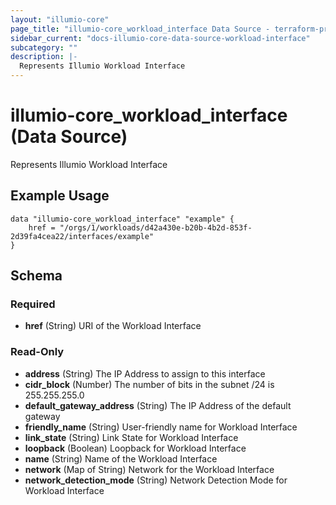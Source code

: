 ```yaml
---
layout: "illumio-core"
page_title: "illumio-core_workload_interface Data Source - terraform-provider-illumio-core"
sidebar_current: "docs-illumio-core-data-source-workload-interface"
subcategory: ""
description: |-
  Represents Illumio Workload Interface
---
```


# illumio-core_workload_interface (Data Source)

Represents Illumio Workload Interface

Example Usage
------------

```hcl
data "illumio-core_workload_interface" "example" {
    href = "/orgs/1/workloads/d42a430e-b20b-4b2d-853f-2d39fa4cea22/interfaces/example"
}
```


## Schema

### Required

- **href** (String) URI of the Workload Interface

### Read-Only

- **address** (String) The IP Address to assign to this interface
- **cidr_block** (Number) The number of bits in the subnet /24 is 255.255.255.0
- **default_gateway_address** (String) The IP Address of the default gateway
- **friendly_name** (String) User-friendly name for Workload Interface
- **link_state** (String) Link State for Workload Interface
- **loopback** (Boolean) Loopback for Workload Interface
- **name** (String) Name of the Workload Interface
- **network** (Map of String) Network for the Workload Interface
- **network_detection_mode** (String) Network Detection Mode for Workload Interface


